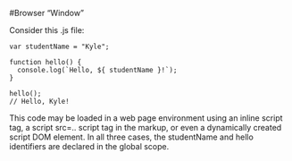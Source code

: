 #Browser “Window”

Consider this .js file:
```
var studentName = "Kyle";

function hello() {
  console.log(`Hello, ${ studentName }!`);
}

hello();
// Hello, Kyle!
```

This code may be loaded in a web page environment using an inline script tag, a script src=.. script tag in the markup, 
or even a dynamically created script DOM element. In all three cases, the studentName and hello
identifiers are declared in the global scope.